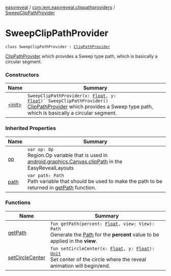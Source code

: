 [easyreveal](../../index.md) / [com.jem.easyreveal.clippathproviders](../index.md) / [SweepClipPathProvider](./index.md)

# SweepClipPathProvider

`class SweepClipPathProvider : `[`ClipPathProvider`](../../com.jem.easyreveal/-clip-path-provider/index.md)

[ClipPathProvider](../../com.jem.easyreveal/-clip-path-provider/index.md) which provides a Sweep type path, which is basically a circular segment.

### Constructors

| Name | Summary |
|---|---|
| [&lt;init&gt;](-init-.md) | `SweepClipPathProvider(x: `[`Float`](https://kotlinlang.org/api/latest/jvm/stdlib/kotlin/-float/index.html)`, y: `[`Float`](https://kotlinlang.org/api/latest/jvm/stdlib/kotlin/-float/index.html)`)``SweepClipPathProvider()`<br>[ClipPathProvider](../../com.jem.easyreveal/-clip-path-provider/index.md) which provides a Sweep type path, which is basically a circular segment. |

### Inherited Properties

| Name | Summary |
|---|---|
| [op](../../com.jem.easyreveal/-clip-path-provider/op.md) | `var op: Op`<br>Region.Op variable that is used in [android.graphics.Canvas.clipPath](#) in the EasyRevealLayouts |
| [path](../../com.jem.easyreveal/-clip-path-provider/path.md) | `var path: Path`<br>Path variable that should be used to make the path to be returned in [getPath](../../com.jem.easyreveal/-clip-path-provider/get-path.md) function. |

### Functions

| Name | Summary |
|---|---|
| [getPath](get-path.md) | `fun getPath(percent: `[`Float`](https://kotlinlang.org/api/latest/jvm/stdlib/kotlin/-float/index.html)`, view: View): Path`<br>Generate the [Path](#) for the **percent** value to be applied in the **view**. |
| [setCircleCenter](set-circle-center.md) | `fun setCircleCenter(x: `[`Float`](https://kotlinlang.org/api/latest/jvm/stdlib/kotlin/-float/index.html)`, y: `[`Float`](https://kotlinlang.org/api/latest/jvm/stdlib/kotlin/-float/index.html)`): `[`Unit`](https://kotlinlang.org/api/latest/jvm/stdlib/kotlin/-unit/index.html)<br>Set center of the circle where the reveal animation will begin/end. |
